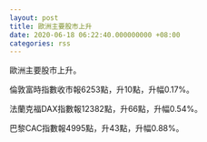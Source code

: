 ```yaml
---
layout: post
title: 歐洲主要股市上升
date: 2020-06-18 06:22:40.000000000 +08:00
categories: rss
---
```


歐洲主要股市上升。

倫敦富時指數收市報6253點，升10點，升幅0.17%。

法蘭克福DAX指數報12382點，升66點，升幅0.54%。

巴黎CAC指數報4995點，升43點，升幅0.88%。
